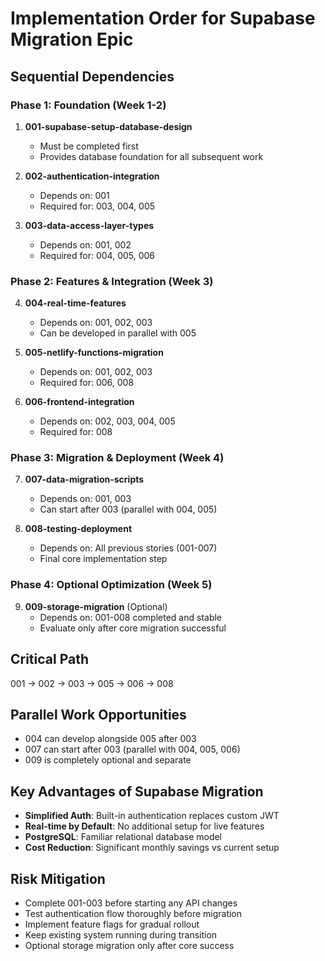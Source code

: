 # Implementation Order for Supabase Migration Epic

## Sequential Dependencies

### Phase 1: Foundation (Week 1-2)
1. **001-supabase-setup-database-design**
   - Must be completed first
   - Provides database foundation for all subsequent work

2. **002-authentication-integration**
   - Depends on: 001
   - Required for: 003, 004, 005

3. **003-data-access-layer-types**
   - Depends on: 001, 002
   - Required for: 004, 005, 006

### Phase 2: Features & Integration (Week 3)
4. **004-real-time-features**
   - Depends on: 001, 002, 003
   - Can be developed in parallel with 005

5. **005-netlify-functions-migration**
   - Depends on: 001, 002, 003
   - Required for: 006, 008

6. **006-frontend-integration**
   - Depends on: 002, 003, 004, 005
   - Required for: 008

### Phase 3: Migration & Deployment (Week 4)
7. **007-data-migration-scripts**
   - Depends on: 001, 003
   - Can start after 003 (parallel with 004, 005)

8. **008-testing-deployment**
   - Depends on: All previous stories (001-007)
   - Final core implementation step

### Phase 4: Optional Optimization (Week 5)
9. **009-storage-migration** (Optional)
   - Depends on: 001-008 completed and stable
   - Evaluate only after core migration successful

## Critical Path
001 → 002 → 003 → 005 → 006 → 008

## Parallel Work Opportunities
- 004 can develop alongside 005 after 003
- 007 can start after 003 (parallel with 004, 005, 006)
- 009 is completely optional and separate

## Key Advantages of Supabase Migration
- **Simplified Auth**: Built-in authentication replaces custom JWT
- **Real-time by Default**: No additional setup for live features
- **PostgreSQL**: Familiar relational database model
- **Cost Reduction**: Significant monthly savings vs current setup

## Risk Mitigation
- Complete 001-003 before starting any API changes
- Test authentication flow thoroughly before migration
- Implement feature flags for gradual rollout
- Keep existing system running during transition
- Optional storage migration only after core success